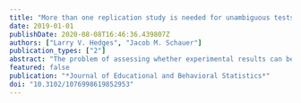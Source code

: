 ```yaml
---
title: "More than one replication study is needed for unambiguous tests of replication"
date: 2019-01-01
publishDate: 2020-08-08T16:46:36.439807Z
authors: ["Larry V. Hedges", "Jacob M. Schauer"]
publication_types: ["2"]
abstract: "The problem of assessing whether experimental results can be replicated is becoming increasingly important in many areas of science. It is often assumed that assessing replication is straightforward: All one needs to do is repeat the study and see whether the results of the original and replication studies agree. This article shows that the statistical test for whether two studies obtain the same effect is smaller than the power of either study to detect an effect in the first place. Thus, unless the original study and the replication study have unusually high power (e.g., power of 98%), a single replication study will not have adequate sensitivity to provide an unambiguous evaluation of replication."
featured: false
publication: "*Journal of Educational and Behavioral Statistics*"
doi: "10.3102/1076998619852953"
---
```


